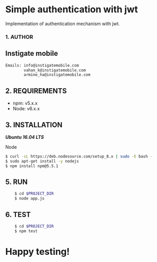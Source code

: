 # Simple authentication with jwt
Implementation of authentication mechanism with jwt.

### 1. AUTHOR

## Instigate mobile
```sh
Emails: info@instigatemobile.com
        vahan_k@instigatemobile.com
        armine_ha@instigatemobile.com
```



## 2. REQUIREMENTS

- npm: v5.x.x
- Node: v6.x.x


## 3. INSTALLATION

***Ubuntu 16.04 LTS***

Node

```sh
$ curl -sL https://deb.nodesource.com/setup_8.x | sudo -E bash -
$ sudo apt-get install -y nodejs
$ npm install npm@5.5.1
```

## 5. RUN

```sh
    $ cd $PROJECT_DIR
    $ node app.js
```

## 6. TEST

```sh
    $ cd $PROJECT_DIR
    $ npm test
```

# Happy testing!
